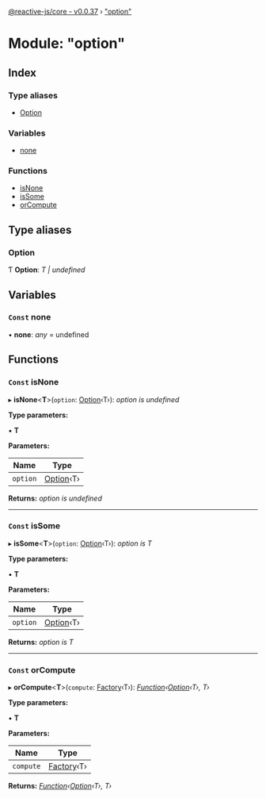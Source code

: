 [@reactive-js/core - v0.0.37](../README.md) › ["option"](_option_.md)

# Module: "option"

## Index

### Type aliases

* [Option](_option_.md#option)

### Variables

* [none](_option_.md#const-none)

### Functions

* [isNone](_option_.md#const-isnone)
* [isSome](_option_.md#const-issome)
* [orCompute](_option_.md#const-orcompute)

## Type aliases

###  Option

Ƭ **Option**: *T | undefined*

## Variables

### `Const` none

• **none**: *any* = undefined

## Functions

### `Const` isNone

▸ **isNone**<**T**>(`option`: [Option](_option_.md#option)‹T›): *option is undefined*

**Type parameters:**

▪ **T**

**Parameters:**

Name | Type |
------ | ------ |
`option` | [Option](_option_.md#option)‹T› |

**Returns:** *option is undefined*

___

### `Const` isSome

▸ **isSome**<**T**>(`option`: [Option](_option_.md#option)‹T›): *option is T*

**Type parameters:**

▪ **T**

**Parameters:**

Name | Type |
------ | ------ |
`option` | [Option](_option_.md#option)‹T› |

**Returns:** *option is T*

___

### `Const` orCompute

▸ **orCompute**<**T**>(`compute`: [Factory](_functions_.md#factory)‹T›): *[Function](_functions_.md#function)‹[Option](_option_.md#option)‹T›, T›*

**Type parameters:**

▪ **T**

**Parameters:**

Name | Type |
------ | ------ |
`compute` | [Factory](_functions_.md#factory)‹T› |

**Returns:** *[Function](_functions_.md#function)‹[Option](_option_.md#option)‹T›, T›*
